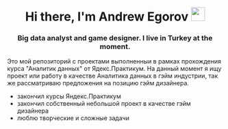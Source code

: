 <h1 align="center">Hi there, I'm Andrew Egorov 
<img src="https://github.com/blackcater/blackcater/raw/main/images/Hi.gif" height="32"/></h1>
<h3 align="center">Big data analyst and game designer. I live in Turkey at the moment.</h3>

Это мой репозиторий с проектами выполненныи в рамках прохождения курса "Аналитик данных" от Ядекс.Практикум.
На данный момент я ищу проект или работу в качестве Аналитика данных в гэйм индустрии, так же рассматриваю предложения на позицию гэйм дизайнера.
 - закончил курсы Яндекс.Практикум
 - закончил собственный небольшой проект в качестве гэйм дизайнера
 - люблю творческие и сложные задачи
